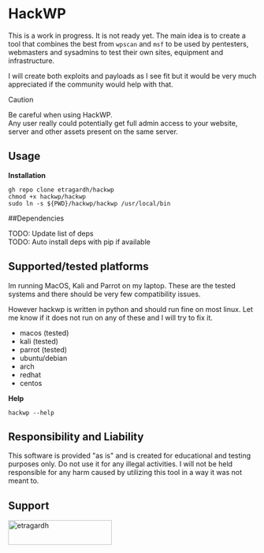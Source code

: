 # HackWP

This is a work in progress. It is not ready yet.
The main idea is to create a tool that combines the best from `wpscan` and `msf` to be used by pentesters, webmasters and sysadmins to test their own sites, equipment and infrastructure.

I will create both exploits and payloads as I see fit but it would be very much appreciated if the community would help with that.

>[!CAUTION]
> Be careful when using HackWP.<br />
> Any user really could potentially get full admin access to your website, server and other assets present on the same server.

## Usage

**Installation**

```
gh repo clone etragardh/hackwp
chmod +x hackwp/hackwp
sudo ln -s ${PWD}/hackwp/hackwp /usr/local/bin
```

##Dependencies

TODO: Update list of deps<br />
TODO: Auto install deps with pip if available<br /> 

## Supported/tested platforms
Im running MacOS, Kali and Parrot on my laptop.
These are the tested systems and there should be very few compatibility issues.

However hackwp is written in python and should run fine on most linux.
Let me know if it does not run on any of these and I will try to fix it.

+ macos (tested)
+ kali (tested)
+ parrot (tested)
+ ubuntu/debian
+ arch
+ redhat
+ centos

**Help**
```
hackwp --help
```

## Responsibility and Liability
This software is provided "as is" and is created for educational and testing purposes only. Do not use it for any illegal activities. I will not be held responsible for any harm caused by utilizing this tool in a way it was not meant to.


## Support
<p><a href="https://www.buymeacoffee.com/etragardh"> <img align="left" src="https://cdn.buymeacoffee.com/buttons/v2/default-yellow.png" height="50" width="210" alt="etragardh" /></a></p>
